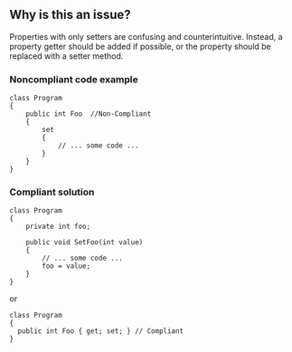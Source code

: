 ## Why is this an issue?

Properties with only setters are confusing and counterintuitive. Instead, a property getter should be added if possible, or the property should be
replaced with a setter method.

### Noncompliant code example

    class Program
    {
        public int Foo  //Non-Compliant
        {
            set
            {
                // ... some code ...
            }
        }
    }

### Compliant solution

    class Program
    {
        private int foo;
    
        public void SetFoo(int value)
        {
            // ... some code ...
            foo = value;
        }
    }

or

    class Program
    {
      public int Foo { get; set; } // Compliant
    }